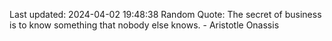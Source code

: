 Last updated: 2024-04-02 19:48:38
Random Quote: The secret of business is to know something that nobody else knows. - Aristotle Onassis